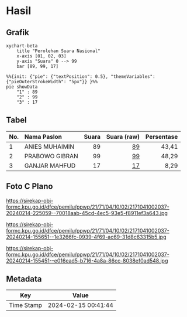 # Hasil

## Grafik

```mermaid
xychart-beta
    title "Perolehan Suara Nasional"
    x-axis [01, 02, 03]
    y-axis "Suara" 0 --> 99
    bar [89, 99, 17]
```

```mermaid
%%{init: {"pie": {"textPosition": 0.5}, "themeVariables": {"pieOuterStrokeWidth": "5px"}} }%%
pie showData
    "1" : 89
    "2" : 99
    "3" : 17
```

## Tabel

| No. | Nama Paslon    | Suara | Suara (raw) | Persentase |
|:--- |:-------------- | -----:| -----------:| ----------:|
| 1   | ANIES MUHAIMIN | 89    | [89][p-1]   | 43,41      |
| 2   | PRABOWO GIBRAN | 99    | [99][p-2]   | 48,29      |
| 3   | GANJAR MAHFUD  | 17    | [17][p-3]   | 8,29       |


[p-1]: https://github.com/gigit-pemilu/pemilu-2024/blob/main/pilpres/hitung-suara/sub/21-kepulauan-riau/sub/71-kota-batam/sub/04-nongsa/sub/1002-batu-besar/sub/037-tps/sub/paslon-1.txt
[p-2]: https://github.com/gigit-pemilu/pemilu-2024/blob/main/pilpres/hitung-suara/sub/21-kepulauan-riau/sub/71-kota-batam/sub/04-nongsa/sub/1002-batu-besar/sub/037-tps/sub/paslon-2.txt
[p-3]: https://github.com/gigit-pemilu/pemilu-2024/blob/main/pilpres/hitung-suara/sub/21-kepulauan-riau/sub/71-kota-batam/sub/04-nongsa/sub/1002-batu-besar/sub/037-tps/sub/paslon-3.txt

## Foto C Plano

https://sirekap-obj-formc.kpu.go.id/dfce/pemilu/ppwp/21/71/04/10/02/2171041002037-20240214-225059--70018aab-45cd-4ec5-93e5-f8911ef3a643.jpg

https://sirekap-obj-formc.kpu.go.id/dfce/pemilu/ppwp/21/71/04/10/02/2171041002037-20240214-155651--1e3266fc-0939-4f69-ac69-31d8c63315b5.jpg

https://sirekap-obj-formc.kpu.go.id/dfce/pemilu/ppwp/21/71/04/10/02/2171041002037-20240214-155451--e016ead5-b716-4a8a-86cc-8038ef0ad548.jpg


## Metadata

| Key        | Value               |
| ---------- | ------------------- |
| Time Stamp | 2024-02-15 00:41:44 |



